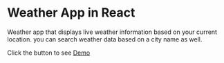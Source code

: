 <h1>Weather App in React</h1>
<p>Weather app that displays live weather information based on your current location. you can search weather data based on a city name as well.</p>
Click the button to see <a href="https://project-fc859.web.app/" target="_blank">Demo</a>
